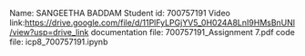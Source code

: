 Name: SANGEETHA BADDAM Student id: 700757191 Video link:https://drive.google.com/file/d/11PlFyLPGjYV5_0H024A8LnI9HMsBnUNl/view?usp=drive_link documentation file: 700757191_Assignment 7.pdf code file: icp8_700757191.ipynb
